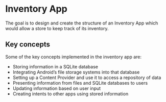 
Inventory App
===================================
The goal is to design and create the structure of an Inventory App which would allow a store to keep track of its inventory.


Key concepts
--------------
Some of the key concepts implemented in the inventory app are:
-   Storing information in a SQLite database
-   Integrating Android’s file storage systems into that database
-   Setting up a Content Provider and use it to access a repository of data
-   Presenting information from files and SQLite databases to users
-   Updating information based on user input
-   Creating intents to other apps using stored information



